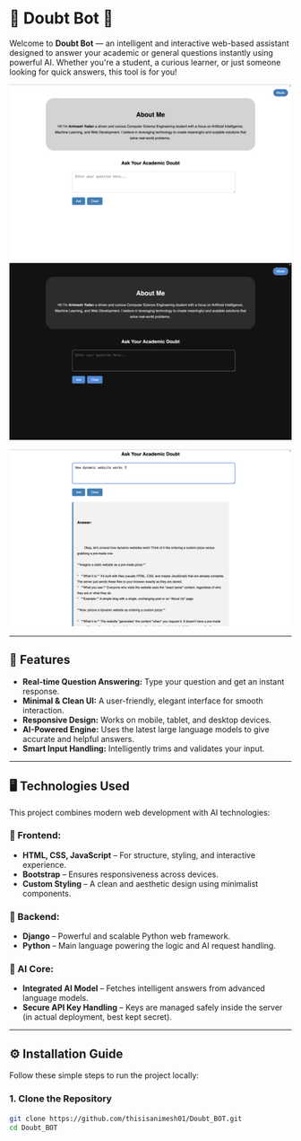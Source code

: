 # 🧠 **Doubt Bot** 🤖

Welcome to **Doubt Bot** — an intelligent and interactive web-based assistant designed to answer your academic or general questions instantly using powerful AI. Whether you're a student, a curious learner, or just someone looking for quick answers, this tool is for you!

![Doubt Bot Screenshot](ss3.png)
![Doubt Bot Screenshot](ss2.png)

![Doubt Bot Screenshot](ss1.png)

---

## 🚀 **Features**

- **Real-time Question Answering:** Type your question and get an instant response.
- **Minimal & Clean UI:** A user-friendly, elegant interface for smooth interaction.
- **Responsive Design:** Works on mobile, tablet, and desktop devices.
- **AI-Powered Engine:** Uses the latest large language models to give accurate and helpful answers.
- **Smart Input Handling:** Intelligently trims and validates your input.

---

## 🖥️ **Technologies Used**

This project combines modern web development with AI technologies:

### 🎨 Frontend:
- **HTML, CSS, JavaScript** – For structure, styling, and interactive experience.
- **Bootstrap** – Ensures responsiveness across devices.
- **Custom Styling** – A clean and aesthetic design using minimalist components.

### 🔧 Backend:
- **Django** – Powerful and scalable Python web framework.
- **Python** – Main language powering the logic and AI request handling.

### 🧠 AI Core:
- **Integrated AI Model** – Fetches intelligent answers from advanced language models.
- **Secure API Key Handling** – Keys are managed safely inside the server (in actual deployment, best kept secret).

---

## ⚙️ **Installation Guide**

Follow these simple steps to run the project locally:

### 1. Clone the Repository

```bash
git clone https://github.com/thisisanimesh01/Doubt_BOT.git
cd Doubt_BOT
